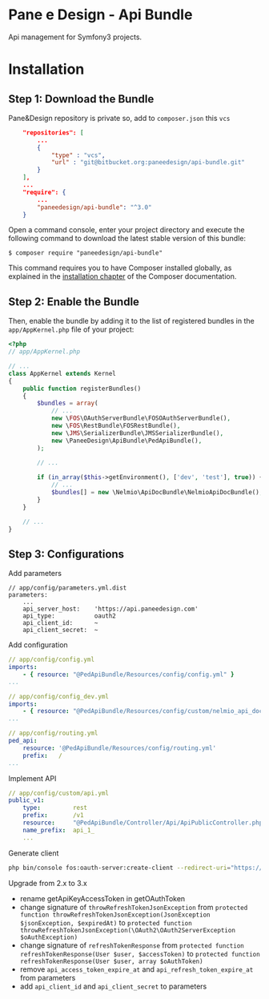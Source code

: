 Pane e Design - Api Bundle
==============================

Api management for Symfony3 projects.

Installation
============

Step 1: Download the Bundle
---------------------------

Pane&Design repository is private so, add to `composer.json` this `vcs`

```json
    "repositories": [
        ...
        {
            "type" : "vcs",
            "url" : "git@bitbucket.org:paneedesign/api-bundle.git"
        }
    ],
    ...
    "require": {
        ...
        "paneedesign/api-bundle": "^3.0"   
    }
```

Open a command console, enter your project directory and execute the
following command to download the latest stable version of this bundle:

```console
$ composer require "paneedesign/api-bundle"
```

This command requires you to have Composer installed globally, as explained
in the [installation chapter](https://getcomposer.org/doc/00-intro.md)
of the Composer documentation.

Step 2: Enable the Bundle
-------------------------

Then, enable the bundle by adding it to the list of registered bundles
in the `app/AppKernel.php` file of your project:

```php
<?php
// app/AppKernel.php

// ...
class AppKernel extends Kernel
{
    public function registerBundles()
    {
        $bundles = array(
            // ...
            new \FOS\OAuthServerBundle\FOSOAuthServerBundle(),
            new \FOS\RestBundle\FOSRestBundle(),
            new \JMS\SerializerBundle\JMSSerializerBundle(),
            new \PaneeDesign\ApiBundle\PedApiBundle(),
        );

        // ...
        
        if (in_array($this->getEnvironment(), ['dev', 'test'], true)) {
            // ...
            $bundles[] = new \Nelmio\ApiDocBundle\NelmioApiDocBundle();
        }
    }

    // ...
}
```

Step 3: Configurations
----------------------

Add parameters

```
// app/config/parameters.yml.dist
parameters:
    ...
    api_server_host:    'https://api.paneedesign.com'
    api_type:           oauth2
    api_client_id:      ~
    api_client_secret:  ~
```

Add configuration

```yml
// app/config/config.yml
imports:
    - { resource: "@PedApiBundle/Resources/config/config.yml" }
...
```

```yml
// app/config/config_dev.yml
imports:
    - { resource: "@PedApiBundle/Resources/config/custom/nelmio_api_doc.yml" }
...
```

```yml
// app/config/routing.yml
ped_api:
    resource: '@PedApiBundle/Resources/config/routing.yml'
    prefix:   /
...
```

Implement API

```yml
// app/config/custom/api.yml
public_v1:
    type:         rest
    prefix:       /v1
    resource:     "@PedApiBundle/Controller/Api/ApiPublicController.php"
    name_prefix:  api_1_
    ...
```

Generate client

```bash
php bin/console fos:oauth-server:create-client --redirect-uri="https://api.paneedesign.com/authorize" --grant-type="https://api.paneedesign.com/grants/api_key" --grant-type="password" --grant-type="refresh_token"
```


Upgrade from 2.x to 3.x

* rename getApiKeyAccessToken in getOAuthToken
* change signature of `throwRefreshTokenJsonException` from `protected function throwRefreshTokenJsonException(JsonException $jsonException, $expiredAt)` to `protected function throwRefreshTokenJsonException(\OAuth2\OAuth2ServerException $oAuthException)`
* change signature of `refreshTokenResponse` from `protected function refreshTokenResponse(User $user, $accessToken)` to `protected function refreshTokenResponse(User $user, array $oAuthToken)` 
* remove `api_access_token_expire_at` and `api_refresh_token_expire_at` from parameters
* add `api_client_id` and `api_client_secret` to parameters